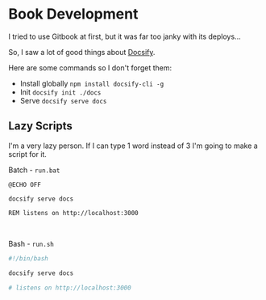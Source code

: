 # Book Development


I tried to use Gitbook at first, but it was far too janky with its deploys...


So, I saw a lot of good things about [Docsify](https://docsify.js.org). 


Here are some commands so I don't forget them:
* Install globally ```npm install docsify-cli -g```
* Init ```docsify init ./docs```
* Serve ```docsify serve docs```


## Lazy Scripts
I'm a very lazy person. If I can type 1 word instead of 3 I'm going to make a script for it.

Batch - ```run.bat```
```batch
@ECHO OFF

docsify serve docs

REM listens on http://localhost:3000
```

<br>

Bash - ```run.sh```
```bash
#!/bin/bash

docsify serve docs

# listens on http://localhost:3000
```